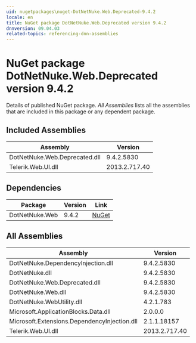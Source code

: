 ```yaml
---
uid: nugetpackages\nuget-DotNetNuke.Web.Deprecated-9.4.2
locale: en
title: NuGet package DotNetNuke.Web.Deprecated version 9.4.2
dnnversion: 09.04.03
related-topics: referencing-dnn-assemblies
---
```


# NuGet package DotNetNuke.Web.Deprecated version 9.4.2
Details of published NuGet package.
*All Assemblies* lists all the assemblies that are included in this package or any dependent package.

## Included Assemblies

|Assembly|Version|
|---|---|
|DotNetNuke.Web.Deprecated.dll|9.4.2.5830|
|Telerik.Web.UI.dll|2013.2.717.40|

## Dependencies

|Package|Version|Link|
|---|---|---|
|DotNetNuke.Web|9.4.2|[NuGet](https://www.nuget.org/packages/DotNetNuke.Web/9.4.2)|

## All Assemblies

|Assembly|Version|
|---|---|
|DotNetNuke.DependencyInjection.dll|9.4.2.5830|
|DotNetNuke.dll|9.4.2.5830|
|DotNetNuke.Web.Deprecated.dll|9.4.2.5830|
|DotNetNuke.Web.dll|9.4.2.5830|
|DotNetNuke.WebUtility.dll|4.2.1.783|
|Microsoft.ApplicationBlocks.Data.dll|2.0.0.0|
|Microsoft.Extensions.DependencyInjection.dll|2.1.1.18157|
|Telerik.Web.UI.dll|2013.2.717.40|

